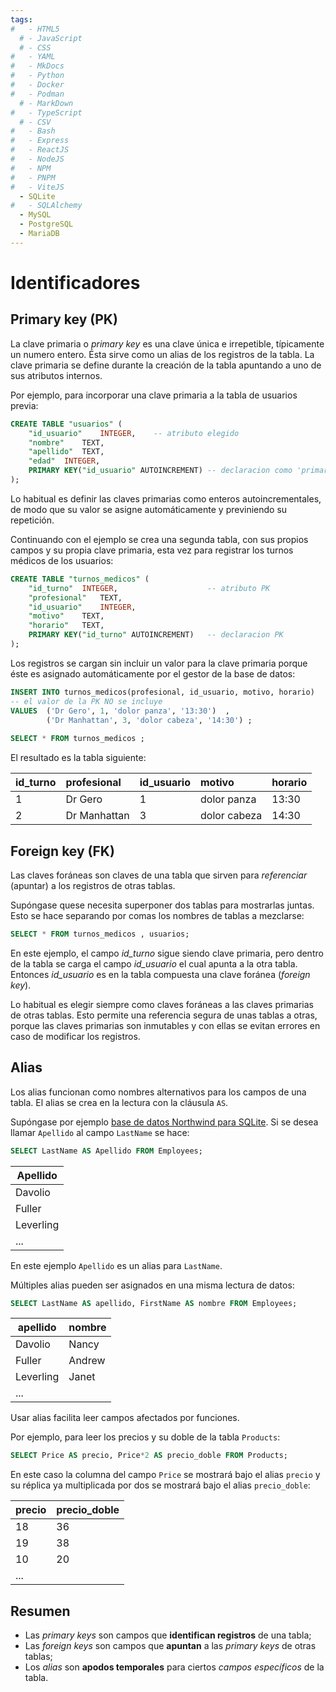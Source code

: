 ```yaml
---
tags:
#   - HTML5
  # - JavaScript
  # - CSS
#   - YAML
#   - MkDocs
#   - Python
#   - Docker
#   - Podman
  # - MarkDown
#   - TypeScript
  # - CSV
#   - Bash
#   - Express
#   - ReactJS
#   - NodeJS
#   - NPM
#   - PNPM
#   - ViteJS
  - SQLite
#   - SQLAlchemy
  - MySQL
  - PostgreSQL
  - MariaDB
---
```






# Identificadores

## Primary key (PK)

La clave primaria o *primary key* es una clave única e irrepetible, típicamente un numero entero. 
Ésta sirve como un alias de los registros de la tabla.
La clave primaria se define durante la creación de la tabla apuntando a uno de sus atributos internos.

Por ejemplo, para incorporar una clave primaria a la tabla de usuarios previa:

```sql title="Tabla usuarios - con clave primaria" hl_lines="2 6"
CREATE TABLE "usuarios" (
	"id_usuario"	INTEGER,    -- atributo elegido
	"nombre"	TEXT,
	"apellido"	TEXT,
	"edad"	INTEGER,
	PRIMARY KEY("id_usuario" AUTOINCREMENT) -- declaracion como 'primary key'
);
```

Lo habitual es definir las claves primarias como enteros autoincrementales, de modo que su valor se asigne automáticamente y previniendo su repetición.   


Continuando con el ejemplo se crea una segunda tabla, con sus propios campos y su propia clave primaria, esta vez para registrar los turnos médicos de los usuarios:

```sql title="Tabla turnos - con clave primaria" hl_lines="2 7"
CREATE TABLE "turnos_medicos" (
	"id_turno"	INTEGER,                    -- atributo PK
	"profesional"	TEXT,
	"id_usuario"	INTEGER,
	"motivo"	TEXT,
	"horario"	TEXT,
	PRIMARY KEY("id_turno" AUTOINCREMENT)   -- declaracion PK
);
```

Los registros se cargan sin incluir un valor para la clave primaria porque éste es asignado automáticamente por el gestor de la base de datos:

```sql title="Carga de datos - primary "
INSERT INTO turnos_medicos(profesional, id_usuario, motivo, horario)
-- el valor de la PK NO se incluye 
VALUES 	('Dr Gero', 1, 'dolor panza', '13:30')  ,	
		('Dr Manhattan', 3, 'dolor cabeza', '14:30') ;	
		
SELECT * FROM turnos_medicos ;
```

El resultado es la tabla siguiente:

|id_turno|profesional|id_usuario|motivo|horario|
|:---|:---|:----|:---|:---|
|1|	Dr Gero|1|dolor panza|13:30|
|2|	Dr Manhattan|3|dolor cabeza|14:30|


## Foreign key (FK)

Las claves foráneas son claves de una tabla que sirven para *referenciar* (apuntar) a los registros de otras tablas. 



Supóngase quese necesita superponer dos tablas para mostrarlas juntas.
Esto se hace separando por comas los nombres de tablas a mezclarse:

```sql title="Claves primarias y foráneas"
SELECT * FROM turnos_medicos , usuarios;
```
En este ejemplo, el campo *id_turno* sigue siendo clave primaria, 
pero dentro de la tabla se carga el campo *id_usuario* el cual apunta a la otra tabla. 
Entonces *id_usuario* es en la tabla compuesta una clave foránea (*foreign key*).

Lo habitual es elegir siempre como claves foráneas a las claves primarias de otras tablas.
Esto permite una referencia segura de unas tablas a otras, 
porque las claves primarias son inmutables 
y con ellas se evitan errores en caso de modificar los registros.

## Alias

Los alias funcionan como nombres alternativos para los campos de una tabla.
El alias se crea en la lectura con la cláusula `AS`.

Supóngase por ejemplo [base de datos Northwind para SQLite](northwind.md). Si se desea llamar 
`Apellido` al campo `LastName` se hace:


```sql title="Alias - campo único"
SELECT LastName AS Apellido FROM Employees;
```


|Apellido|
|---|
|Davolio|
|Fuller|
|Leverling|
|...|





En este ejemplo `Apellido` es un alias para `LastName`.

Múltiples alias pueden ser asignados en una misma lectura de datos:


```sql title="Alias - múltiples campos"
SELECT LastName AS apellido, FirstName AS nombre FROM Employees;
```

|apellido	|nombre|
|---|---|
|Davolio	|Nancy|
|Fuller	|Andrew|
|Leverling	|Janet|
|...|




Usar alias facilita leer campos afectados por funciones.

Por ejemplo, para leer los precios y su doble de la tabla `Products`:
```sql title="Alias para funciones"
SELECT Price AS precio, Price*2 AS precio_doble FROM Products;
```

En este caso la columna del campo `Price` se mostrará bajo el alias `precio` y su réplica ya multiplicada por dos se mostrará bajo el alias `precio_doble`:

|precio | precio_doble|
|---|---|
|18	| 36 |
|19	| 38 |
|10	| 20 |
|...|


## Resumen

- Las *primary keys* son campos que **identifican registros** de una tabla;
- Las *foreign keys* son campos que **apuntan** a las *primary keys* de otras tablas;
- Los *alias* son **apodos temporales** para ciertos *campos específicos* de la tabla.


